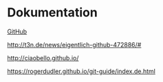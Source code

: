 # Dokumentation

[GitHub](https://de.wikipedia.org/wiki/GitHub)

http://t3n.de/news/eigentlich-github-472886/#

http://ciaobello.github.io/

https://rogerdudler.github.io/git-guide/index.de.html
